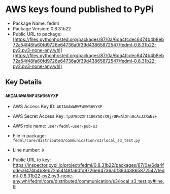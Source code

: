 # AWS keys found published to PyPi

* Package Name: fedml
* Package Version: 0.8.31b22
* Public URL to package: [https://files.pythonhosted.org/packages/87/0a/6da4fcdec6474b4b8eb72a54f48fa60fd9726e64736a0f39d43865872547/fedml-0.8.31b22-py2.py3-none-any.whl](https://files.pythonhosted.org/packages/87/0a/6da4fcdec6474b4b8eb72a54f48fa60fd9726e64736a0f39d43865872547/fedml-0.8.31b22-py2.py3-none-any.whl)

## Key Details

### `AKIAUAWARWF4SW36VYXP`

* AWS Access Key ID: `AKIAUAWARWF4SW36VYXP`
* AWS Secret Access Key: `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` 
* AWS role name: `user/fedml-user-pub-s3`
* File in package: `fedml/core/distributed/communication/s3/local_s3_test.py`
* Line number: `9`

* Public URL to key: https://inspector.pypi.io/project/fedml/0.8.31b22/packages/87/0a/6da4fcdec6474b4b8eb72a54f48fa60fd9726e64736a0f39d43865872547/fedml-0.8.31b22-py2.py3-none-any.whl/fedml/core/distributed/communication/s3/local_s3_test.py#line.9



